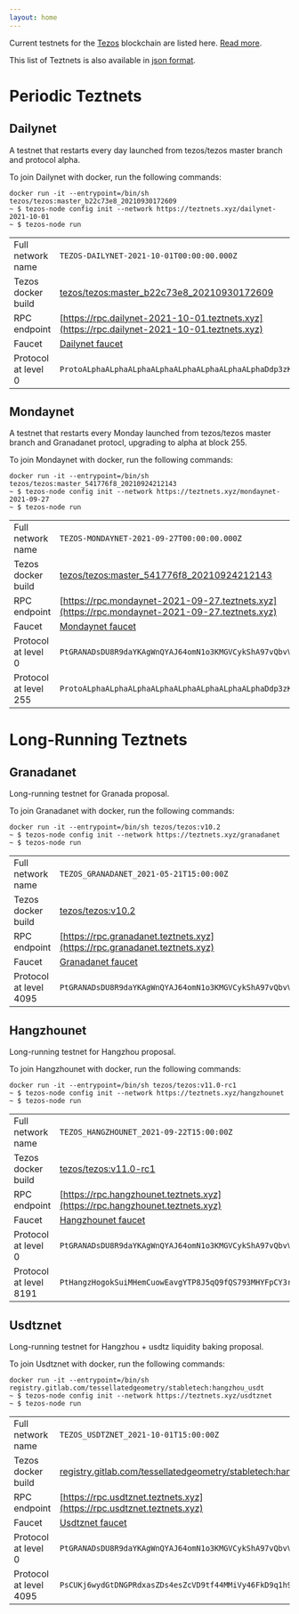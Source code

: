 ```yaml
---
layout: home
---
```


Current testnets for the [Tezos](https://tezos.com) blockchain are listed here. [Read more](about/).

This list of Teztnets is also available in [json format](https://teztnets.xyz/teztnets.json).

# Periodic Teztnets


## Dailynet
A testnet that restarts every day launched from tezos/tezos master branch and protocol alpha.

To join Dailynet with docker, run the following commands:

```
docker run -it --entrypoint=/bin/sh tezos/tezos:master_b22c73e8_20210930172609
~ $ tezos-node config init --network https://teztnets.xyz/dailynet-2021-10-01
~ $ tezos-node run
```

| | |
|-------|---------------------|
| Full network name | `TEZOS-DAILYNET-2021-10-01T00:00:00.000Z` |
| Tezos docker build | [tezos/tezos:master_b22c73e8_20210930172609](https://hub.docker.com/r/tezos/tezos/tags?page=1&ordering=last_updated&name=master_b22c73e8_20210930172609) |
| RPC endpoint | [https://rpc.dailynet-2021-10-01.teztnets.xyz](https://rpc.dailynet-2021-10-01.teztnets.xyz) |
| Faucet | [Dailynet faucet](https://faucet.dailynet-2021-10-01.teztnets.xyz) |
| Protocol at level 0 |  `ProtoALphaALphaALphaALphaALphaALphaALphaALphaDdp3zK` |


## Mondaynet
A testnet that restarts every Monday launched from tezos/tezos master branch and Granadanet protocl, upgrading to alpha at block 255.

To join Mondaynet with docker, run the following commands:

```
docker run -it --entrypoint=/bin/sh tezos/tezos:master_541776f8_20210924212143
~ $ tezos-node config init --network https://teztnets.xyz/mondaynet-2021-09-27
~ $ tezos-node run
```

| | |
|-------|---------------------|
| Full network name | `TEZOS-MONDAYNET-2021-09-27T00:00:00.000Z` |
| Tezos docker build | [tezos/tezos:master_541776f8_20210924212143](https://hub.docker.com/r/tezos/tezos/tags?page=1&ordering=last_updated&name=master_541776f8_20210924212143) |
| RPC endpoint | [https://rpc.mondaynet-2021-09-27.teztnets.xyz](https://rpc.mondaynet-2021-09-27.teztnets.xyz) |
| Faucet | [Mondaynet faucet](https://faucet.mondaynet-2021-09-27.teztnets.xyz) |
| Protocol at level 0 |  `PtGRANADsDU8R9daYKAgWnQYAJ64omN1o3KMGVCykShA97vQbvV` |
| Protocol at level 255 |  `ProtoALphaALphaALphaALphaALphaALphaALphaALphaDdp3zK` |



# Long-Running Teztnets


## Granadanet
Long-running testnet for Granada proposal.

To join Granadanet with docker, run the following commands:

```
docker run -it --entrypoint=/bin/sh tezos/tezos:v10.2
~ $ tezos-node config init --network https://teztnets.xyz/granadanet
~ $ tezos-node run
```

| | |
|-------|---------------------|
| Full network name | `TEZOS_GRANADANET_2021-05-21T15:00:00Z` |
| Tezos docker build | [tezos/tezos:v10.2](https://hub.docker.com/r/tezos/tezos/tags?page=1&ordering=last_updated&name=v10.2) |
| RPC endpoint | [https://rpc.granadanet.teztnets.xyz](https://rpc.granadanet.teztnets.xyz) |
| Faucet | [Granadanet faucet](https://faucet.tzalpha.net) |
| Protocol at level 4095 |  `PtGRANADsDU8R9daYKAgWnQYAJ64omN1o3KMGVCykShA97vQbvV` |


## Hangzhounet
Long-running testnet for Hangzhou proposal.

To join Hangzhounet with docker, run the following commands:

```
docker run -it --entrypoint=/bin/sh tezos/tezos:v11.0-rc1
~ $ tezos-node config init --network https://teztnets.xyz/hangzhounet
~ $ tezos-node run
```

| | |
|-------|---------------------|
| Full network name | `TEZOS_HANGZHOUNET_2021-09-22T15:00:00Z` |
| Tezos docker build | [tezos/tezos:v11.0-rc1](https://hub.docker.com/r/tezos/tezos/tags?page=1&ordering=last_updated&name=v11.0-rc1) |
| RPC endpoint | [https://rpc.hangzhounet.teztnets.xyz](https://rpc.hangzhounet.teztnets.xyz) |
| Faucet | [Hangzhounet faucet](https://faucet.hangzhounet.teztnets.xyz) |
| Protocol at level 0 |  `PtGRANADsDU8R9daYKAgWnQYAJ64omN1o3KMGVCykShA97vQbvV` |
| Protocol at level 8191 |  `PtHangzHogokSuiMHemCuowEavgYTP8J5qQ9fQS793MHYFpCY3r` |


## Usdtznet
Long-running testnet for Hangzhou + usdtz liquidity baking proposal.

To join Usdtznet with docker, run the following commands:

```
docker run -it --entrypoint=/bin/sh registry.gitlab.com/tessellatedgeometry/stabletech:hangzhou_usdt
~ $ tezos-node config init --network https://teztnets.xyz/usdtznet
~ $ tezos-node run
```

| | |
|-------|---------------------|
| Full network name | `TEZOS_USDTZNET_2021-10-01T15:00:00Z` |
| Tezos docker build | [registry.gitlab.com/tessellatedgeometry/stabletech:hangzhou_usdt](https://hub.docker.com/r/tezos/tezos/tags?page=1&ordering=last_updated&name=registry.gitlab.com/tessellatedgeometry/stabletech:hangzhou_usdt) |
| RPC endpoint | [https://rpc.usdtznet.teztnets.xyz](https://rpc.usdtznet.teztnets.xyz) |
| Faucet | [Usdtznet faucet](https://faucet.usdtznet.teztnets.xyz) |
| Protocol at level 0 |  `PtGRANADsDU8R9daYKAgWnQYAJ64omN1o3KMGVCykShA97vQbvV` |
| Protocol at level 4095 |  `PsCUKj6wydGtDNGPRdxasZDs4esZcVD9tf44MMiVy46FkD9q1h9` |




